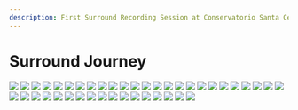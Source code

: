 ```yaml
---
description: First Surround Recording Session at Conservatorio Santa Cecilia. Rome. 11/03/2010
---
```


# Surround Journey

![](https://raw.githubusercontent.com/grammaton/surround-journey/master/2010/2010-03-11-surround-journey/photos/2010-03-11-DSC_1368.jpg)
![](https://raw.githubusercontent.com/grammaton/surround-journey/master/2010/2010-03-11-surround-journey/photos/2010-03-11-DSC_1371.jpg)
![](https://raw.githubusercontent.com/grammaton/surround-journey/master/2010/2010-03-11-surround-journey/photos/2010-03-11-DSC_1374.jpg)
![](https://raw.githubusercontent.com/grammaton/surround-journey/master/2010/2010-03-11-surround-journey/photos/2010-03-11-DSC_1378.jpg)
![](https://raw.githubusercontent.com/grammaton/surround-journey/master/2010/2010-03-11-surround-journey/photos/2010-03-11-DSC_1383.jpg)
![](https://raw.githubusercontent.com/grammaton/surround-journey/master/2010/2010-03-11-surround-journey/photos/2010-03-11-DSC_1386.jpg)
![](https://raw.githubusercontent.com/grammaton/surround-journey/master/2010/2010-03-11-surround-journey/photos/2010-03-11-DSC_1388.jpg)
![](https://raw.githubusercontent.com/grammaton/surround-journey/master/2010/2010-03-11-surround-journey/photos/2010-03-11-DSC_1392.jpg)
![](https://raw.githubusercontent.com/grammaton/surround-journey/master/2010/2010-03-11-surround-journey/photos/2010-03-11-DSC_1394.jpg)
![](https://raw.githubusercontent.com/grammaton/surround-journey/master/2010/2010-03-11-surround-journey/photos/2010-03-11-DSC_1395.jpg)
![](https://raw.githubusercontent.com/grammaton/surround-journey/master/2010/2010-03-11-surround-journey/photos/2010-03-11-DSC_1400.jpg)
![](https://raw.githubusercontent.com/grammaton/surround-journey/master/2010/2010-03-11-surround-journey/photos/2010-03-11-DSC_1401.jpg)
![](https://raw.githubusercontent.com/grammaton/surround-journey/master/2010/2010-03-11-surround-journey/photos/2010-03-11-DSC_1402.jpg)
![](https://raw.githubusercontent.com/grammaton/surround-journey/master/2010/2010-03-11-surround-journey/photos/2010-03-11-DSC_1404.jpg)
![](https://raw.githubusercontent.com/grammaton/surround-journey/master/2010/2010-03-11-surround-journey/photos/2010-03-11-DSC_1405.jpg)
![](https://raw.githubusercontent.com/grammaton/surround-journey/master/2010/2010-03-11-surround-journey/photos/2010-03-11-DSC_1406.jpg)
![](https://raw.githubusercontent.com/grammaton/surround-journey/master/2010/2010-03-11-surround-journey/photos/2010-03-11-DSC_1408.jpg)
![](https://raw.githubusercontent.com/grammaton/surround-journey/master/2010/2010-03-11-surround-journey/photos/2010-03-11-DSC_1409.jpg)
![](https://raw.githubusercontent.com/grammaton/surround-journey/master/2010/2010-03-11-surround-journey/photos/2010-03-11-DSC_1410.jpg)
![](https://raw.githubusercontent.com/grammaton/surround-journey/master/2010/2010-03-11-surround-journey/photos/2010-03-11-DSC_1412.jpg)
![](https://raw.githubusercontent.com/grammaton/surround-journey/master/2010/2010-03-11-surround-journey/photos/2010-03-11-DSC_1413.jpg)
![](https://raw.githubusercontent.com/grammaton/surround-journey/master/2010/2010-03-11-surround-journey/photos/2010-03-11-DSC_1414.jpg)
![](https://raw.githubusercontent.com/grammaton/surround-journey/master/2010/2010-03-11-surround-journey/photos/2010-03-11-DSC_1416.jpg)
![](https://raw.githubusercontent.com/grammaton/surround-journey/master/2010/2010-03-11-surround-journey/photos/2010-03-11-DSC_1419.jpg)
![](https://raw.githubusercontent.com/grammaton/surround-journey/master/2010/2010-03-11-surround-journey/photos/2010-03-11-DSC_1423.jpg)
![](https://raw.githubusercontent.com/grammaton/surround-journey/master/2010/2010-03-11-surround-journey/photos/2010-03-11-DSC_1427.jpg)
![](https://raw.githubusercontent.com/grammaton/surround-journey/master/2010/2010-03-11-surround-journey/photos/2010-03-11-DSC_1432.jpg)
![](https://raw.githubusercontent.com/grammaton/surround-journey/master/2010/2010-03-11-surround-journey/photos/2010-03-11-DSC_1434.jpg)
![](https://raw.githubusercontent.com/grammaton/surround-journey/master/2010/2010-03-11-surround-journey/photos/2010-03-11-DSC_1436.jpg)
![](https://raw.githubusercontent.com/grammaton/surround-journey/master/2010/2010-03-11-surround-journey/photos/2010-03-11-DSC_1438.jpg)
![](https://raw.githubusercontent.com/grammaton/surround-journey/master/2010/2010-03-11-surround-journey/photos/2010-03-11-DSC_1439.jpg)
![](https://raw.githubusercontent.com/grammaton/surround-journey/master/2010/2010-03-11-surround-journey/photos/2010-03-11-DSC_1440.jpg)
![](https://raw.githubusercontent.com/grammaton/surround-journey/master/2010/2010-03-11-surround-journey/photos/2010-03-11-DSC_1443.jpg)
![](https://raw.githubusercontent.com/grammaton/surround-journey/master/2010/2010-03-11-surround-journey/photos/2010-03-11-DSC_1451.jpg)
![](https://raw.githubusercontent.com/grammaton/surround-journey/master/2010/2010-03-11-surround-journey/photos/2010-03-11-DSC_1453.jpg)
![](https://raw.githubusercontent.com/grammaton/surround-journey/master/2010/2010-03-11-surround-journey/photos/2010-03-11-DSC_1461.jpg)
![](https://raw.githubusercontent.com/grammaton/surround-journey/master/2010/2010-03-11-surround-journey/photos/2010-03-11-DSC_1463.jpg)
![](https://raw.githubusercontent.com/grammaton/surround-journey/master/2010/2010-03-11-surround-journey/photos/2010-03-11-DSC_1466.jpg)
![](https://raw.githubusercontent.com/grammaton/surround-journey/master/2010/2010-03-11-surround-journey/photos/2010-03-11-DSC_1467.jpg)
![](https://raw.githubusercontent.com/grammaton/surround-journey/master/2010/2010-03-11-surround-journey/photos/2010-03-11-DSC_1470.jpg)
![](https://raw.githubusercontent.com/grammaton/surround-journey/master/2010/2010-03-11-surround-journey/photos/2010-03-11-DSC_1477.jpg)
![](https://raw.githubusercontent.com/grammaton/surround-journey/master/2010/2010-03-11-surround-journey/photos/2010-03-11-DSC_1479.jpg)
